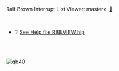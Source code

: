 Ralf Brown Interrupt List Viewer: masterx. [🙋]

[🙋]: https://github.com/qb40/rbil-viewer

<br>

- ❔ [See Help file RBILVIEW.hlp](RBILVIEW/main.html)

<br>
<br>


[![qb40](https://i.imgur.com/xAWLn0I.jpg)](https://qb40.github.io)
